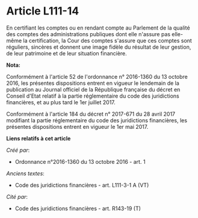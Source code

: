 # Article L111-14

En certifiant les comptes ou en rendant compte au Parlement de la qualité des comptes des administrations publiques dont elle
n'assure pas elle-même la certification, la Cour des comptes s'assure que ces comptes sont réguliers, sincères et donnent une
image fidèle du résultat de leur gestion, de leur patrimoine et de leur situation financière.

**Nota:**

Conformément à l'article 52 de l'ordonnance n° 2016-1360 du 13 octobre 2016, les présentes dispositions entrent en vigueur le
lendemain de la publication au Journal officiel de la République française du décret en Conseil d'Etat relatif à la partie
réglementaire du code des juridictions financières, et au plus tard le 1er juillet 2017.

Conformément à l'article 184 du décret n° 2017-671 du 28 avril 2017 modifiant la partie réglementaire du code des
juridictions financières, les présentes dispositions entrent en vigueur le 1er mai 2017.

**Liens relatifs à cet article**

_Créé par_:

  - Ordonnance n°2016-1360 du 13 octobre 2016 - art. 1

_Anciens textes_:

  - Code des juridictions financières - art. L111-3-1 A (VT)

_Cité par_:

  - Code des juridictions financières - art. R143-19 (T)
